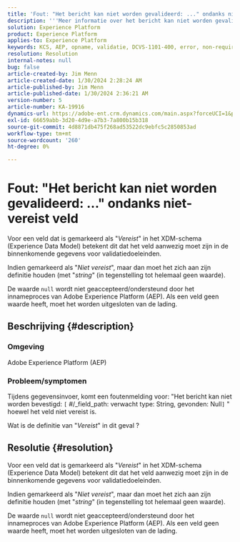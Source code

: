 ```yaml
---
title: 'Fout: "Het bericht kan niet worden gevalideerd: ..." ondanks niet-vereist veld"'
description: '''Meer informatie over het bericht kan niet worden gevalideerd: ...'' ondanks een niet-vereiste veldfout in Adobe Experience Platform."'
solution: Experience Platform
product: Experience Platform
applies-to: Experience Platform
keywords: KCS, AEP, opname, validatie, DCVS-1101-400, error, non-required field, message can't be validate, FAQ, Adobe Experience Platform
resolution: Resolution
internal-notes: null
bug: false
article-created-by: Jim Menn
article-created-date: 1/30/2024 2:28:24 AM
article-published-by: Jim Menn
article-published-date: 1/30/2024 2:36:21 AM
version-number: 5
article-number: KA-19916
dynamics-url: https://adobe-ent.crm.dynamics.com/main.aspx?forceUCI=1&pagetype=entityrecord&etn=knowledgearticle&id=c08bfe39-17bf-ee11-9079-6045bd006268
exl-id: 66659abb-3d20-4d9e-a7b3-7a800b15b318
source-git-commit: 4d8871db475f268ad53522dc9ebfc5c2850853ad
workflow-type: tm+mt
source-wordcount: '260'
ht-degree: 0%

---
```


# Fout: &quot;Het bericht kan niet worden gevalideerd: ...&quot; ondanks niet-vereist veld


Voor een veld dat is gemarkeerd als &quot;*Vereist*&quot; in het XDM-schema (Experience Data Model) betekent dit dat het veld aanwezig moet zijn in de binnenkomende gegevens voor validatiedoeleinden.

Indien gemarkeerd als &quot;*Niet vereist*&quot;, maar dan moet het zich aan zijn definitie houden (met &quot;*string*&quot;<b> </b>(in tegenstelling tot helemaal geen waarde).

De waarde `null` wordt niet geaccepteerd/ondersteund door het innameproces van Adobe Experience Platform (AEP). Als een veld geen waarde heeft, moet het worden uitgesloten van de lading.

## Beschrijving {#description}


### <b>Omgeving</b>

Adobe Experience Platform (AEP)



### <b>Probleem/symptomen</b>

Tijdens gegevensinvoer, komt een foutenmelding voor: &quot;Het bericht kan niet worden bevestigd: `[` #/_field_path: verwacht type: String, gevonden: Null`]` &quot; hoewel het veld niet vereist is.

Wat is de definitie van &quot;*Vereist*&quot; in dit geval ?


## Resolutie {#resolution}


Voor een veld dat is gemarkeerd als &quot;*Vereist*&quot; in het XDM-schema (Experience Data Model) betekent dit dat het veld aanwezig moet zijn in de binnenkomende gegevens voor validatiedoeleinden.

Indien gemarkeerd als &quot;*Niet vereist*&quot;, maar dan moet het zich aan zijn definitie houden (met &quot;*string*&quot;<b> </b>(in tegenstelling tot helemaal geen waarde).

De waarde `null` wordt niet geaccepteerd/ondersteund door het innameproces van Adobe Experience Platform (AEP). Als een veld geen waarde heeft, moet het worden uitgesloten van de lading.
